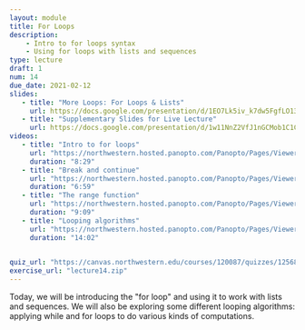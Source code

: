 ```yaml
---
layout: module
title: For Loops
description:
    - Intro to for loops syntax
    - Using for loops with lists and sequences
type: lecture
draft: 1
num: 14
due_date: 2021-02-12
slides: 
   - title: "More Loops: For Loops & Lists"
     url: https://docs.google.com/presentation/d/1EO7Lk5iv_k7dw5FgfLO13T1AD2-LpRzCd-uHtDSq8yM/edit?usp=sharing
   - title: "Supplementary Slides for Live Lecture"
     url: https://docs.google.com/presentation/d/1w11NnZ2VfJ1nGCMob1C1CAp1DNDRWPrMBRYT3TsC9tI/edit?usp=sharing
videos:
   - title: "Intro to for loops"
     url: "https://northwestern.hosted.panopto.com/Panopto/Pages/Viewer.aspx?id=1c52b7ba-2496-4e69-a5b8-ac5701804a89"
     duration: "8:29"
   - title: "Break and continue"
     url: "https://northwestern.hosted.panopto.com/Panopto/Pages/Viewer.aspx?id=24f8c3b6-d2f2-4c55-90dd-ac570182c230"
     duration: "6:59"
   - title: "The range function"
     url: "https://northwestern.hosted.panopto.com/Panopto/Pages/Viewer.aspx?id=46489f3e-0c40-478b-8f76-ac570179345d"
     duration: "9:09"
   - title: "Looping algorithms"
     url: "https://northwestern.hosted.panopto.com/Panopto/Pages/Viewer.aspx?id=6b95a7de-2b8a-4c86-ab89-ac5701793481"
     duration: "14:02"

     
quiz_url: "https://canvas.northwestern.edu/courses/120087/quizzes/125689"
exercise_url: "lecture14.zip"
---
```


Today, we will be introducing the "for loop" and using it to work with lists and sequences. We will also be exploring some different looping algorithms: applying while and for loops to do various kinds of computations.
